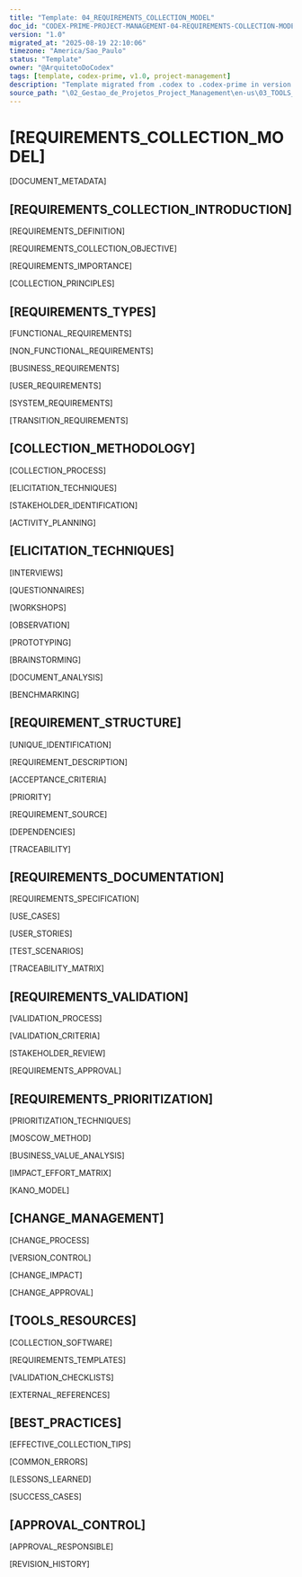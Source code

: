 ```yaml
---
title: "Template: 04_REQUIREMENTS_COLLECTION_MODEL"
doc_id: "CODEX-PRIME-PROJECT-MANAGEMENT-04-REQUIREMENTS-COLLECTION-MODEL-V1.0"
version: "1.0"
migrated_at: "2025-08-19 22:10:06"
timezone: "America/Sao_Paulo"
status: "Template"
owner: "@ArquitetoDoCodex"
tags: [template, codex-prime, v1.0, project-management]
description: "Template migrated from .codex to .codex-prime in version 1.0"
source_path: "\02_Gestao_de_Projetos_Project_Management\en-us\03_TOOLS_AND_MODELS\04_REQUIREMENTS_COLLECTION_MODEL.md"
---
```


# [REQUIREMENTS_COLLECTION_MODEL]

[DOCUMENT_METADATA]

## [REQUIREMENTS_COLLECTION_INTRODUCTION]

[REQUIREMENTS_DEFINITION]

[REQUIREMENTS_COLLECTION_OBJECTIVE]

[REQUIREMENTS_IMPORTANCE]

[COLLECTION_PRINCIPLES]

## [REQUIREMENTS_TYPES]

[FUNCTIONAL_REQUIREMENTS]

[NON_FUNCTIONAL_REQUIREMENTS]

[BUSINESS_REQUIREMENTS]

[USER_REQUIREMENTS]

[SYSTEM_REQUIREMENTS]

[TRANSITION_REQUIREMENTS]

## [COLLECTION_METHODOLOGY]

[COLLECTION_PROCESS]

[ELICITATION_TECHNIQUES]

[STAKEHOLDER_IDENTIFICATION]

[ACTIVITY_PLANNING]

## [ELICITATION_TECHNIQUES]

[INTERVIEWS]

[QUESTIONNAIRES]

[WORKSHOPS]

[OBSERVATION]

[PROTOTYPING]

[BRAINSTORMING]

[DOCUMENT_ANALYSIS]

[BENCHMARKING]

## [REQUIREMENT_STRUCTURE]

[UNIQUE_IDENTIFICATION]

[REQUIREMENT_DESCRIPTION]

[ACCEPTANCE_CRITERIA]

[PRIORITY]

[REQUIREMENT_SOURCE]

[DEPENDENCIES]

[TRACEABILITY]

## [REQUIREMENTS_DOCUMENTATION]

[REQUIREMENTS_SPECIFICATION]

[USE_CASES]

[USER_STORIES]

[TEST_SCENARIOS]

[TRACEABILITY_MATRIX]

## [REQUIREMENTS_VALIDATION]

[VALIDATION_PROCESS]

[VALIDATION_CRITERIA]

[STAKEHOLDER_REVIEW]

[REQUIREMENTS_APPROVAL]

## [REQUIREMENTS_PRIORITIZATION]

[PRIORITIZATION_TECHNIQUES]

[MOSCOW_METHOD]

[BUSINESS_VALUE_ANALYSIS]

[IMPACT_EFFORT_MATRIX]

[KANO_MODEL]

## [CHANGE_MANAGEMENT]

[CHANGE_PROCESS]

[VERSION_CONTROL]

[CHANGE_IMPACT]

[CHANGE_APPROVAL]

## [TOOLS_RESOURCES]

[COLLECTION_SOFTWARE]

[REQUIREMENTS_TEMPLATES]

[VALIDATION_CHECKLISTS]

[EXTERNAL_REFERENCES]

## [BEST_PRACTICES]

[EFFECTIVE_COLLECTION_TIPS]

[COMMON_ERRORS]

[LESSONS_LEARNED]

[SUCCESS_CASES]

## [APPROVAL_CONTROL]

[APPROVAL_RESPONSIBLE]

[REVISION_HISTORY]